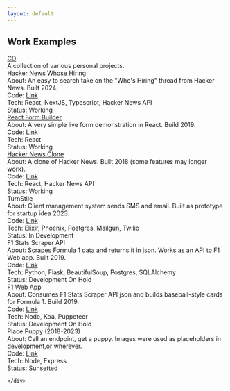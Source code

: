 ```yaml
---
layout: default  
---
```

<div class="page-container work-container">
    <div class="work-heading">
        <h2>Work Examples</h2>
        <a href="/chris-del-portfolio">
            <div class="cir icon">CD</div>
        </a>
        <div>
            A collection of various personal projects. 
        </div>
    </div>
    <div class="work-content">
        <div class="work-project">
            <div>
                <a href="https://hackernews-whosehiring.vercel.app/2024/3">Hacker News Whose Hiring</a>
            </div>
            <div>
                About: An easy to search take on the "Who's Hiring" thread from Hacker News. Built 2024.  
            </div>
            <div>
                Code: <a href="https://github.com/chrisdel101/hackernews_whosehiring">Link</a>
            </div>
             <div>
                Tech: React, NextJS, Typescript, Hacker News API
            </div>
             <div>
                Status: Working
            </div>
        </div>
        <div class="work-project">
            <div>
                <a href="https://chrisdel101.github.io/reactFormBuilder/">React Form Builder</a>
            </div>
            <div>
                About: A very simple live form demonstration in React. Build 2019.  
            </div>
            <div>
                Code: <a href="https://github.com/chrisdel101/reactFormBuilder">Link</a>
            </div>
             <div>
                Tech: React
            </div>
             <div>
                Status: Working
            </div>
        </div>
        <div class="work-project">
            <div>
                <a href="https://chrisdel101.github.io/hackernews/#/">Hacker News Clone</a>
            </div>
            <div>
                About: A clone of Hacker News. Built 2018 (some features may longer work). 
            </div>
            <div>
                Code: <a href="https://github.com/chrisdel101/hackernews">Link</a>
            </div>
             <div>
                Tech: React, Hacker News API
            </div>
             <div>
                Status: Working
            </div>
        </div>
        <div class="work-project">
            <div>
                TurnStile
            </div>
            <div>
                About: Client management system sends SMS and email. Built as prototype for startup idea 2023.
            </div>
            <div>
                Code: <a href="https://github.com/chrisdel101/turnStile">Link</a>
            </div>
            <div>
                Tech: Elixir, Phoenix, Postgres, Mailgun, Twilio
            </div>
             <div>
                Status: In Development
            </div>
        </div>
        <div class="work-project">
            <div>
                F1 Stats Scraper API
            </div>
            <div>
                About: Scrapes Formula 1 data and returns it in json. Works as an API to F1 Web app. Built 2019.
            </div>
            <div>
                Code: <a href="https://github.com/chrisdel101/f1-api">Link</a>
            </div>
            <div>
                Tech: Python, Flask, BeautifulSoup, Postgres, SQLAlchemy
            </div>
             <div>
                Status: Development On Hold
            </div>
        </div>
        <div class="work-project">
            <div>
                F1 Web App
            </div>
            <div>
                About: Consumes F1 Stats Scraper API json and builds baseball-style cards for Formula 1. Build 2019.
            </div>
            <div>
                Code: <a href="https://github.com/chrisdel101/f1-web">Link</a>
            </div>
            <div>
                Tech: Node, Koa, Puppeteer
            </div>
             <div>
                Status: Development On Hold
            </div>
        </div>
        <div class="work-project">
            <div>
                Place Puppy (2018-2023)
            </div>
            <div>
                About: Call an endpoint, get a puppy. Images were used as placeholders in development,or wherever.
            </div>
            <div>
                Code: <a href="https://github.com/chrisdel101/place-puppy   ">Link</a>
            </div>
            <div>
                Tech: Node, Express
            </div>
             <div>
                Status: Sunsetted
            </div>
        </div>
        
    </div>
</div>
